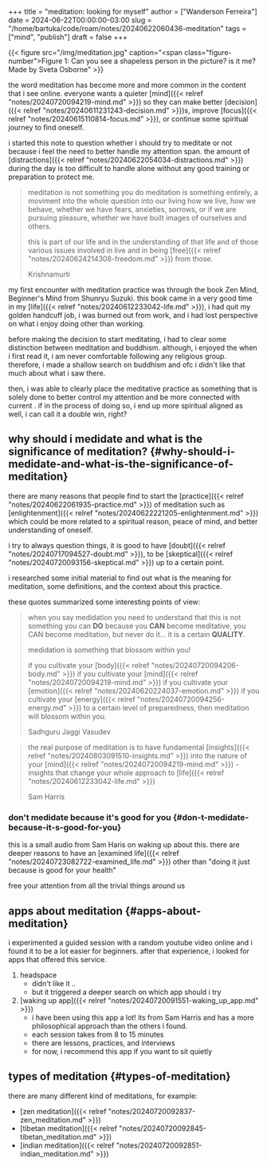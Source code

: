 +++
title = "meditation: looking for myself"
author = ["Wanderson Ferreira"]
date = 2024-06-22T00:00:00-03:00
slug = "/home/bartuka/code/roam/notes/20240622060436-meditation"
tags = ["mind", "publish"]
draft = false
+++

{{< figure src="/img/meditation.jpg" caption="<span class=\"figure-number\">Figure 1: </span>Can you see a shapeless person in the picture? is it me? Made by Sveta Osborne" >}}

the word meditation has become more and more common in the content that i see
online. everyone wants a quieter [mind]({{< relref "notes/20240720094219-mind.md" >}}) so they can make better [decision]({{< relref "notes/20240611231243-decision.md" >}})s, improve
[focus]({{< relref "notes/20240615110814-focus.md" >}}), or continue some spiritual journey to find oneself.

i started this note to question whether i should try to meditate or not because
i feel the need to better handle my attention span. the amount of
[distractions]({{< relref "notes/20240622054034-distractions.md" >}}) during the day is too difficult to handle alone without any
good training or preparation to protect me.

> meditation is not something you do
> meditation is something entirely, a moviment into the whole question into our living
> how we live, how we behave, whether we have fears, anxieties, sorrows, or if we
> are pursuing pleasure, whether we have built images of ourselves and others.
>
> this is part of our life and in the understanding of that life and of those
> various issues involved in live and in being [free]({{< relref "notes/20240624214308-freedom.md" >}}) from those.
>
> Krishnamurti

my first encounter with meditation practice was through the book Zen Mind,
Beginner's Mind from Shunryu Suzuki. this book came in a very good time in my
[life]({{< relref "notes/20240612233042-life.md" >}}), i had quit my golden handcuff job, i was burned out from work, and i
had lost perspective on what i enjoy doing other than working.

before making the decision to start meditating, i had to clear some distinction
between meditation and buddhism. although, i enjoyed the when
i first read it, i am never comfortable following any religious group.
therefore, i made a shallow search on buddhism and ofc i didn't like that much
about what i saw there.

then, i was able to clearly place the meditative practice as something that is
solely done to better control my attention and be more connected with current
. if in the process of doing so, i end up more spiritual aligned as well,
i can call it a double win, right?


## why should i medidate and what is the significance of meditation? {#why-should-i-medidate-and-what-is-the-significance-of-meditation}

there are many reasons that people find to start the [practice]({{< relref "notes/20240622061935-practice.md" >}}) of meditation such
as [enlightenment]({{< relref "notes/20240622221205-enlightenment.md" >}}) which could be more related to a spiritual reason, peace
of mind, and better understanding of oneself.

i try to always question things, it is good to have [doubt]({{< relref "notes/20240717094527-doubt.md" >}}), to be [skeptical]({{< relref "notes/20240720093156-skeptical.md" >}}) up to
a certain point.

i researched some initial material to find out what is the meaning for
meditation, some definitions, and the context about this practice.

these quotes summarized some interesting points of view:

> when you say medidation you need to understand that this is not something you
> can **DO** because you **CAN** become meditative, you CAN become meditation, but never
> do it... it is a certain **QUALITY**.
>
> medidation is something that blossom within you!
>
> if you cultivate your [body]({{< relref "notes/20240720094206-body.md" >}})
> if you cultivate your [mind]({{< relref "notes/20240720094219-mind.md" >}})
> if you cultivate your [emotion]({{< relref "notes/20240620224037-emotion.md" >}})
> if you cultivate your [energy]({{< relref "notes/20240720094256-energy.md" >}})
> to a certain level of preparedness, then meditation will blossom within you.
>
> Sadhguru Jaggi Vasudev

<!--quoteend-->

> the real purpose of meditation is to have fundamental [insights]({{< relref "notes/20240803091510-insights.md" >}}) into the nature
> of your [mind]({{< relref "notes/20240720094219-mind.md" >}}) - insights that change your whole approach to [life]({{< relref "notes/20240612233042-life.md" >}})
>
> Sam Harris


### don't medidate because it's good for you {#don-t-medidate-because-it-s-good-for-you}

this is a small audio from Sam Haris on waking up about this. there are deeper
reasons to have an [examined life]({{< relref "notes/20240723082722-examined_life.md" >}}) other than "doing it just because is good for
your health"

free your attention from all the trivial things around us


## apps about meditation {#apps-about-meditation}

i experimented a guided session with a random youtube video online and i found
it to be a lot easier for beginners. after that experience, i looked for apps
that offered this service.

1.  headspace
    -   didn't like it ..
    -   but it triggered a deeper search on which app should i try
2.  [waking up app]({{< relref "notes/20240720091551-waking_up_app.md" >}})
    -   i have been using this app a lot! its from Sam Harris and has a more
        philosophical approach than the others i found.
    -   each session takes from 8 to 15 minutes
    -   there are lessons, practices, and interviews
    -   for now, i recommend this app if you want to sit quietly


## types of meditation {#types-of-meditation}

there are many different kind of meditations, for example:

-   [zen meditation]({{< relref "notes/20240720092837-zen_meditation.md" >}})
-   [tibetan meditation]({{< relref "notes/20240720092845-tibetan_meditation.md" >}})
-   [indian meditation]({{< relref "notes/20240720092851-indian_meditation.md" >}})

